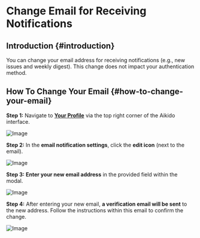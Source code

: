 # Change Email for Receiving Notifications

## Introduction {#introduction}

You can change your email address for receiving notifications (e.g., new issues and weekly digest). This change does not impact your authentication method.

## How To Change Your Email {#how-to-change-your-email}

**Step 1:** Navigate to [**Your Profile**](https://app.aikido.dev/my-profile) via the top right corner of the Aikido interface.

![Image](https://ucarecdn.com/73882820-d86d-4804-9e9f-35837a813d6f/)

**Step 2:** In the **email notification settings**, click the **edit icon** (next to the email).

![Image](https://ucarecdn.com/f2090201-6e48-4b48-b934-a283aa631686/)

**Step 3:** **Enter your new email address** in the provided field within the modal.

![Image](https://ucarecdn.com/11a8c09d-81df-480d-829d-c070bc3af3e0/)

**Step 4:** After entering your new email, **a verification email will be sent** to the new address. Follow the instructions within this email to confirm the change.

![Image](https://ucarecdn.com/59e0bb34-3943-4fe0-97e6-e9def128a581/)